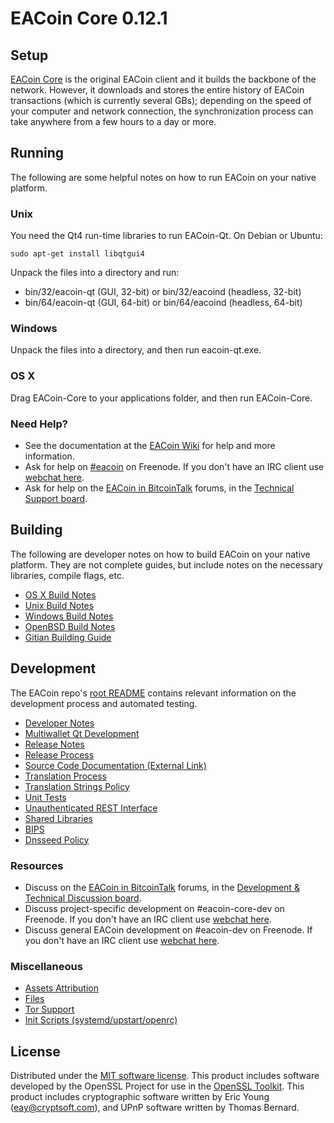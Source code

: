 EACoin Core 0.12.1
=====================

Setup
---------------------
[EACoin Core](https://eacoin.org) is the original EACoin client and it builds the backbone of the network. However, it downloads and stores the entire history of EACoin transactions (which is currently several GBs); depending on the speed of your computer and network connection, the synchronization process can take anywhere from a few hours to a day or more.

Running
---------------------
The following are some helpful notes on how to run EACoin on your native platform.

### Unix

You need the Qt4 run-time libraries to run EACoin-Qt. On Debian or Ubuntu:

	sudo apt-get install libqtgui4

Unpack the files into a directory and run:

- bin/32/eacoin-qt (GUI, 32-bit) or bin/32/eacoind (headless, 32-bit)
- bin/64/eacoin-qt (GUI, 64-bit) or bin/64/eacoind (headless, 64-bit)



### Windows

Unpack the files into a directory, and then run eacoin-qt.exe.

### OS X

Drag EACoin-Core to your applications folder, and then run EACoin-Core.

### Need Help?

* See the documentation at the [EACoin Wiki](https://eacoin.io)
for help and more information.
* Ask for help on [#eacoin](#) on Freenode. If you don't have an IRC client use [webchat here](http://webchat.freenode.net?channels=eacoin).
* Ask for help on the [EACoin in BitcoinTalk](https://bitcointalk.org/index.php?topic=2288072) forums, in the [Technical Support board](https://bitcointalk.org/index.php?topic=2288072).

Building
---------------------
The following are developer notes on how to build EACoin on your native platform. They are not complete guides, but include notes on the necessary libraries, compile flags, etc.

- [OS X Build Notes](build-osx.md)
- [Unix Build Notes](build-unix.md)
- [Windows Build Notes](build-windows.md)
- [OpenBSD Build Notes](build-openbsd.md)
- [Gitian Building Guide](gitian-building.md)

Development
---------------------
The EACoin repo's [root README](/README.md) contains relevant information on the development process and automated testing.

- [Developer Notes](developer-notes.md)
- [Multiwallet Qt Development](multiwallet-qt.md)
- [Release Notes](release-notes.md)
- [Release Process](release-process.md)
- [Source Code Documentation (External Link)](#)
- [Translation Process](translation_process.md)
- [Translation Strings Policy](translation_strings_policy.md)
- [Unit Tests](unit-tests.md)
- [Unauthenticated REST Interface](REST-interface.md)
- [Shared Libraries](shared-libraries.md)
- [BIPS](bips.md)
- [Dnsseed Policy](dnsseed-policy.md)

### Resources
* Discuss on the [EACoin in BitcoinTalk](https://bitcointalk.org/index.php?topic=2288072) forums, in the [Development & Technical Discussion board](https://bitcointalk.org/index.php?topic=2288072).
* Discuss project-specific development on #eacoin-core-dev on Freenode. If you don't have an IRC client use [webchat here](http://webchat.freenode.net/?channels=eacoin-core-dev).
* Discuss general EACoin development on #eacoin-dev on Freenode. If you don't have an IRC client use [webchat here](http://webchat.freenode.net/?channels=eacoin-dev).

### Miscellaneous
- [Assets Attribution](assets-attribution.md)
- [Files](files.md)
- [Tor Support](tor.md)
- [Init Scripts (systemd/upstart/openrc)](init.md)

License
---------------------
Distributed under the [MIT software license](http://www.opensource.org/licenses/mit-license.php).
This product includes software developed by the OpenSSL Project for use in the [OpenSSL Toolkit](https://www.openssl.org/). This product includes
cryptographic software written by Eric Young ([eay@cryptsoft.com](mailto:eay@cryptsoft.com)), and UPnP software written by Thomas Bernard.
